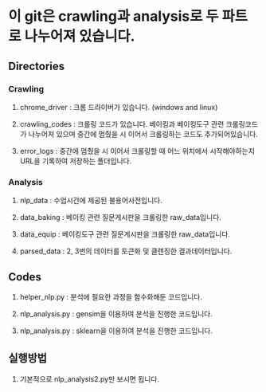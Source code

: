 # 이 git은 crawling과 analysis로 두 파트로 나누어져 있습니다.

## Directories

### Crawling

1. chrome_driver : 크롬 드라이버가 있습니다. (windows and linux) 

2. crawling_codes : 크롤링 코드가 있습니다. 베이킹과 베이킹도구 관련 크롤링코드가 나누어져 있으며 중간에 멈췄을 시 이어서 크롤링하는 코드도 추가되어있습니다.

3. error_logs : 중간에 멈췄을 시 이어서 크롤링할 때 어느 위치에서 시작해야하는지 URL을 기록하여 저장하는 폴더입니다.

### Analysis

1. nlp_data : 수업시간에 제공된 불용어사전입니다.

2. data_baking : 베이킹 관련 질문게시판을 크롤링한 raw_data입니다.

3. data_equip : 베이킹도구 관련 질문게시판을 크롤링한 raw_data입니다.

4. parsed_data : 2, 3번의 데이터를 토큰화 및 클렌징한 결과데이터입니다.

## Codes

1. helper_nlp.py : 분석에 필요한 과정을 함수화해둔 코드입니다.

2. nlp_analysis.py : gensim을 이용하여 분석을 진행한 코드입니다.

3. nlp_analysis.py : sklearn을 이용하여 분석을 진행한 코드입니다.

## 실행방법

1. 기본적으로 nlp_analysis2.py만 보시면 됩니다.
